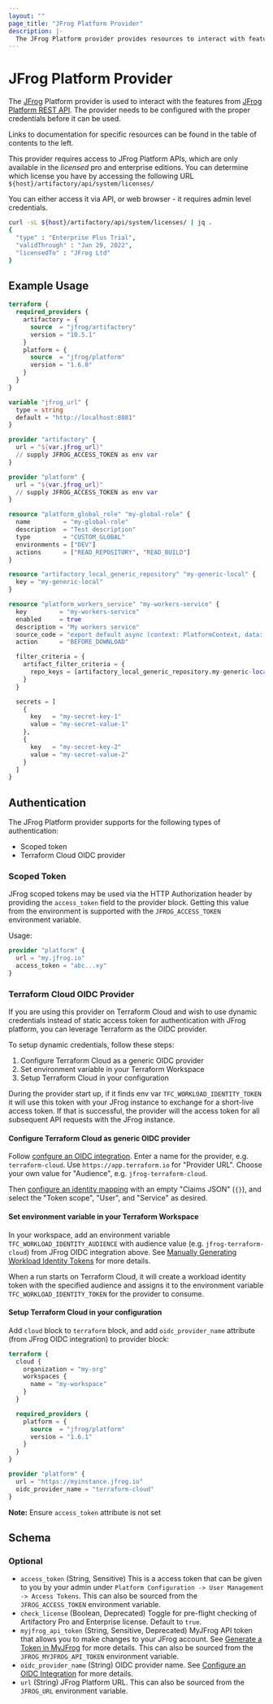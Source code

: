 ```yaml
---
layout: ""
page_title: "JFrog Platform Provider"
description: |-
  The JFrog Platform provider provides resources to interact with features from JFrog platform.
---
```


# JFrog Platform Provider

The [JFrog](https://jfrog.com/) Platform provider is used to interact with the features from [JFrog Platform REST API](https://jfrog.com/help/r/jfrog-rest-apis/jfrog-platform-rest-apis). The provider needs to be configured with the proper credentials before it can be used.

Links to documentation for specific resources can be found in the table of contents to the left.

This provider requires access to JFrog Platform APIs, which are only available in the _licensed_ pro and enterprise editions. You can determine which license you have by accessing the following URL `${host}/artifactory/api/system/licenses/`

You can either access it via API, or web browser - it requires admin level credentials.

```bash
curl -sL ${host}/artifactory/api/system/licenses/ | jq .
{
  "type" : "Enterprise Plus Trial",
  "validThrough" : "Jan 29, 2022",
  "licensedTo" : "JFrog Ltd"
}
```

## Example Usage

```terraform
terraform {
  required_providers {
    artifactory = {
      source  = "jfrog/artifactory"
      version = "10.5.1"
    }
    platform = {
      source  = "jfrog/platform"
      version = "1.6.0"
    }
  }
}

variable "jfrog_url" {
  type = string
  default = "http://localhost:8081"
}

provider "artifactory" {
  url = "${var.jfrog_url}"
  // supply JFROG_ACCESS_TOKEN as env var
}

provider "platform" {
  url = "${var.jfrog_url}"
  // supply JFROG_ACCESS_TOKEN as env var
}

resource "platform_global_role" "my-global-role" {
  name         = "my-global-role"
  description  = "Test description"
  type         = "CUSTOM_GLOBAL"
  environments = ["DEV"]
  actions      = ["READ_REPOSITORY", "READ_BUILD"]
}

resource "artifactory_local_generic_repository" "my-generic-local" {
  key = "my-generic-local"
}

resource "platform_workers_service" "my-workers-service" {
  key         = "my-workers-service"
  enabled     = true
  description = "My workers service"
  source_code = "export default async (context: PlatformContext, data: BeforeDownloadRequest): Promise<BeforeDownloadResponse> => { console.log(await context.clients.platformHttp.get('/artifactory/api/system/ping')); console.log(await axios.get('https://my.external.resource')); return { status: 'DOWNLOAD_PROCEED', message: 'proceed', } }"
  action      = "BEFORE_DOWNLOAD"

  filter_criteria = {
    artifact_filter_criteria = {
      repo_keys = [artifactory_local_generic_repository.my-generic-local.key]
    }
  }

  secrets = [
    {
      key   = "my-secret-key-1"
      value = "my-secret-value-1"
    },
    {
      key   = "my-secret-key-2"
      value = "my-secret-value-2"
    }
  ]
}
```

## Authentication

The JFrog Platform provider supports for the following types of authentication:
* Scoped token
* Terraform Cloud OIDC provider

### Scoped Token

JFrog scoped tokens may be used via the HTTP Authorization header by providing the `access_token` field to the provider block. Getting this value from the environment is supported with the `JFROG_ACCESS_TOKEN` environment variable.

Usage:
```terraform
provider "platform" {
  url = "my.jfrog.io"
  access_token = "abc...xy"
}
```

### Terraform Cloud OIDC Provider

If you are using this provider on Terraform Cloud and wish to use dynamic credentials instead of static access token for authentication with JFrog platform, you can leverage Terraform as the OIDC provider.

To setup dynamic credentials, follow these steps:
1. Configure Terraform Cloud as a generic OIDC provider
2. Set environment variable in your Terraform Workspace
3. Setup Terraform Cloud in your configuration

During the provider start up, if it finds env var `TFC_WORKLOAD_IDENTITY_TOKEN` it will use this token with your JFrog instance to exchange for a short-live access token. If that is successful, the provider will the access token for all subsequent API requests with the JFrog instance.

#### Configure Terraform Cloud as generic OIDC provider

Follow [confgure an OIDC integration](https://jfrog.com/help/r/jfrog-platform-administration-documentation/configure-an-oidc-integration). Enter a name for the provider, e.g. `terraform-cloud`. Use `https://app.terraform.io` for "Provider URL". Choose your own value for "Audience", e.g. `jfrog-terraform-cloud`.

Then [configure an identity mapping](https://jfrog.com/help/r/jfrog-platform-administration-documentation/configure-identity-mappings) with an empty "Claims JSON" (`{}`), and select the "Token scope", "User", and "Service" as desired.

#### Set environment variable in your Terraform Workspace

In your workspace, add an environment variable `TFC_WORKLOAD_IDENTITY_AUDIENCE` with audience value (e.g. `jfrog-terraform-cloud`) from JFrog OIDC integration above. See [Manually Generating Workload Identity Tokens](https://developer.hashicorp.com/terraform/cloud-docs/workspaces/dynamic-provider-credentials/manual-generation) for more details.

When a run starts on Terraform Cloud, it will create a workload identity token with the specified audience and assigns it to the environment variable `TFC_WORKLOAD_IDENTITY_TOKEN` for the provider to consume.

#### Setup Terraform Cloud in your configuration

Add `cloud` block to `terraform` block, and add `oidc_provider_name` attribute (from JFrog OIDC integration) to provider block:

```terraform
terraform {
  cloud {
    organization = "my-org"
    workspaces {
      name = "my-workspace"
    }
  }

  required_providers {
    platform = {
      source  = "jfrog/platform"
      version = "1.6.1"
    }
  }
}

provider "platform" {
  url = "https://myinstance.jfrog.io"
  oidc_provider_name = "terraform-cloud"
}
```

**Note:** Ensure `access_token` attribute is not set

<!-- schema generated by tfplugindocs -->
## Schema

### Optional

- `access_token` (String, Sensitive) This is a access token that can be given to you by your admin under `Platform Configuration -> User Management -> Access Tokens`. This can also be sourced from the `JFROG_ACCESS_TOKEN` environment variable.
- `check_license` (Boolean, Deprecated) Toggle for pre-flight checking of Artifactory Pro and Enterprise license. Default to `true`.
- `myjfrog_api_token` (String, Sensitive, Deprecated) MyJFrog API token that allows you to make changes to your JFrog account. See [Generate a Token in MyJFrog](https://jfrog.com/help/r/jfrog-hosting-models-documentation/generate-a-token-in-myjfrog) for more details. This can also be sourced from the `JFROG_MYJFROG_API_TOKEN` environment variable.
- `oidc_provider_name` (String) OIDC provider name. See [Configure an OIDC Integration](https://jfrog.com/help/r/jfrog-platform-administration-documentation/configure-an-oidc-integration) for more details.
- `url` (String) JFrog Platform URL. This can also be sourced from the `JFROG_URL` environment variable.
